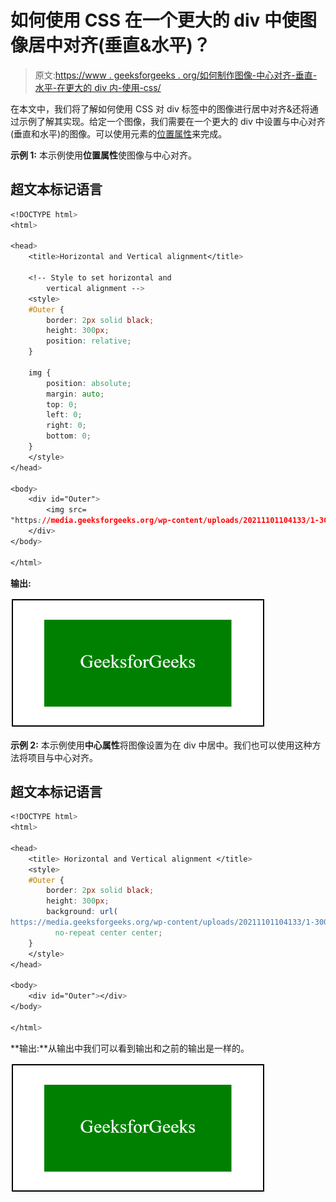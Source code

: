 # 如何使用 CSS 在一个更大的 div 中使图像居中对齐(垂直&水平)？

> 原文:[https://www . geeksforgeeks . org/如何制作图像-中心对齐-垂直-水平-在更大的 div 内-使用-css/](https://www.geeksforgeeks.org/how-to-make-an-image-center-aligned-vertically-horizontally-inside-a-bigger-div-using-css/)

在本文中，我们将了解如何使用 CSS 对 div 标签中的图像进行居中对齐&还将通过示例了解其实现。给定一个图像，我们需要在一个更大的 div 中设置与中心对齐(垂直和水平)的图像。可以使用元素的[位置属性](https://www.geeksforgeeks.org/css-positioning-elements/)来完成。

**示例 1:** 本示例使用**位置属性**使图像与中心对齐。

## 超文本标记语言

```css
<!DOCTYPE html>
<html>

<head>
    <title>Horizontal and Vertical alignment</title>

    <!-- Style to set horizontal and
        vertical alignment -->
    <style>
    #Outer {
        border: 2px solid black;
        height: 300px;
        position: relative;
    }

    img {
        position: absolute;
        margin: auto;
        top: 0;
        left: 0;
        right: 0;
        bottom: 0;
    }
    </style>
</head>

<body>
    <div id="Outer">
        <img src=
"https://media.geeksforgeeks.org/wp-content/uploads/20211101104133/1-300x139.png" />
    </div>
</body>

</html>
```

**输出:**

![](img/1b1577863df6bab8d1433dac21eea889.png)

**示例 2:** 本示例使用**中心属性**将图像设置为在 div 中居中。我们也可以使用这种方法将项目与中心对齐。

## 超文本标记语言

```css
<!DOCTYPE html>
<html>

<head>
    <title> Horizontal and Vertical alignment </title>
    <style>
    #Outer {
        border: 2px solid black;
        height: 300px;
        background: url(
https://media.geeksforgeeks.org/wp-content/uploads/20211101104133/1-300x139.png)
          no-repeat center center;
    }
    </style>
</head>

<body>
    <div id="Outer"></div>
</body>

</html>
```

**输出:**从输出中我们可以看到输出和之前的输出是一样的。

![](img/1b1577863df6bab8d1433dac21eea889.png)